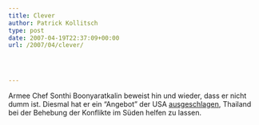 ```yaml
---
title: Clever
author: Patrick Kollitsch
type: post
date: 2007-04-19T22:37:09+00:00
url: /2007/04/clever/




---
```

Armee Chef Sonthi Boonyaratkalin beweist hin und wieder, dass er nicht dumm ist. Diesmal hat er ein &#8220;Angebot&#8221; der <span class="caps">USA</span> [ausgeschlagen][1], Thailand bei der Behebung der Konflikte im S&uuml;den helfen zu lassen.

 [1]: http://www.bangkokpost.com/breaking_news/breakingnews.php?id=118210